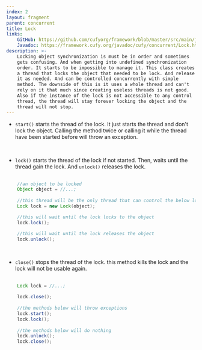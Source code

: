```yaml
---
index: 2
layout: fragment
parent: concurrent
title: Lock
links:
    GitHub: https://github.com/cufyorg/framework/blob/master/src/main/java/cufy/concurrent/Lock.java
    Javadoc: https://framework.cufy.org/javadoc/cufy/concurrent/Lock.html
description: >-
    Locking object synchronization is must be in order and sometimes
    gets confusing. And when getting into undefined synchronization
    order. It starts to be impossible to manage it. This class creates
    a thread that locks the object that needed to be lock. And release
    it as needed. And can be controlled concurrently with simple
    method. The downside of this is it uses a whole thread and can't
    rely on it that much since creating useless threads is not good.
    Also if the instance of the lock is not accessible to any control
    thread, the thread will stay forever locking the object and the
    thread will not stop.
---
```


- `start()` starts the thread of the lock. It just starts the thread 
and don't lock the object. Calling the method twice or calling it
while the thread have been started before will throw an exception.
<br>

- `lock()` starts the thread of the lock if not started. Then, waits
until the thread gain the lock. And `unlock()` releases the lock.
<br><br>
```java 
    //an object to be locked
    Object object = //...;
    
    //this thread will be the only thread that can control the below lock
    Lock lock = new Lock(object);

    //this will wait until the lock locks to the object
    lock.lock();

    //this will wait until the lock releases the object
    lock.unlock();
```
<br>

- `close()` stops the thread of the lock. this method kills the lock 
and the lock will not be usable again.
<br><br>
```java 
    Lock lock = //...;

    lock.close();
    
    //the methods below will throw exceptions
    lock.start();
    lock.lock();
    
    //the methods below will do nothing
    lock.unlock();
    lock.close();
```